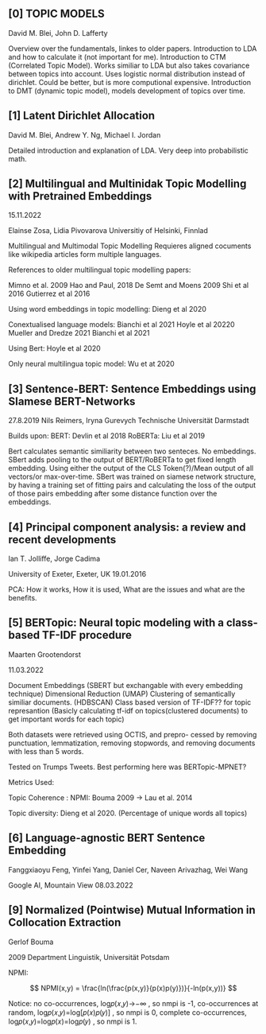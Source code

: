 

## [0] TOPIC MODELS

David M. Blei, John D. Lafferty

Overview over the fundamentals, linkes to older papers. 
Introduction to LDA and how to calculate it (not important for me).
Introduction to CTM (Correlated Topic Model). Works similiar to LDA but also takes covariance between topics into account. Uses logistic normal distribution instead of dirichlet. Could be better, but is more computional expensive.
Introduction to DMT (dynamic topic model), models development of topics over time.


## [1] Latent Dirichlet Allocation

David M. Blei, Andrew Y. Ng, Michael I. Jordan

Detailed introduction and explanation of LDA. Very deep into probabilistic math.


## [2] Multilingual and Multinidak Topic Modelling with Pretrained Embeddings
15.11.2022

Elainse Zosa, Lidia Pivovarova
Universitiy of Helsinki, Finnlad

Multilingual and Multimodal Topic Modelling
Requieres aligned cocuments like wikipedia articles form multiple languages.




References to older multilingual topic modelling papers:

Mimno et al. 2009
Hao and Paul, 2018
De Semt and Moens 2009
Shi et al 2016
Gutierrez et al 2016

Using word embeddings in topic modelling:
Dieng et al 2020

Conextualised language models:
Bianchi et al 2021
Hoyle et al 20220
Mueller and Dredze 2021
Bianchi et al 2021

Using Bert:
Hoyle et al 2020

Only neural multilingua topic model:
Wu et at 2020


## [3] Sentence-BERT: Sentence Embeddings using SIamese BERT-Networks
27.8.2019
Nils Reimers, Iryna Gurevych
Technische Universität Darmstadt

Builds upon:
BERT: Devlin et al 2018
RoBERTa: Liu et al 2019

Bert calculates semantic similiarity between two senteces. No embeddings. 
SBert adds pooling to the output of BERT/RoBERTa to get fixed length embedding.
Using either the output of the CLS Token(?)/Mean output of all vectors/or max-over-time.
SBert was trained on siamese network structure, by having a training set of fitting pairs and calculating the loss of the output of those pairs embedding after some distance function over the embeddings.


## [4] Principal component analysis: a review and recent developments
Ian T. Jolliffe, Jorge Cadima

University of Exeter, Exeter, UK
19.01.2016

PCA:
How it works,
How it is used,
What are the issues and what are the benefits.

## [5] BERTopic: Neural topic modeling with a class-based TF-IDF procedure
Maarten Grootendorst

11.03.2022


Document Embeddings (SBERT but exchangable with every embedding technique)
Dimensional Reduction (UMAP)
Clustering of semantically similiar documents. (HDBSCAN)
Class based version of TF-IDF?? for topic represantion
(Basicly calculating tf-idf on topics(clustered documents) to get important words for each topic)


Both
datasets were retrieved using OCTIS, and prepro-
cessed by removing punctuation, lemmatization, removing stopwords, and removing documents with
less than 5 words.

Tested on Trumps Tweets. Best performing here was BERTopic-MPNET?

Metrics Used:

Topic Coherence : NPMI: Bouma 2009
-> Lau et al. 2014

Topic diversity:
Dieng et al 2020.
(Percentage of unique words all topics)



## [6] Language-agnostic BERT Sentence Embedding

Fanggxiaoyu Feng, Yinfei Yang, Daniel Cer, Naveen Arivazhag, Wei Wang

Google AI, Mountain View
08.03.2022

## [9] Normalized (Pointwise) Mutual Information in Collocation Extraction

Gerlof Bouma

2009
Department Linguistik, Universität Potsdam

NPMI:

$$ 
NPMI(x,y) = \frac{ln(\frac{p(x,y)}{p(x)p(y)})}{-ln(p(x,y))}
$$

Notice:
no co-occurrences, log𝑝(𝑥,𝑦)→−∞
, so nmpi is -1,
co-occurrences at random, log𝑝(𝑥,𝑦)=log[𝑝(𝑥)𝑝(𝑦)]
, so nmpi is 0,
complete co-occurrences, log𝑝(𝑥,𝑦)=log𝑝(𝑥)=log𝑝(𝑦)
, so nmpi is 1.

